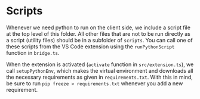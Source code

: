 # Scripts

Whenever we need python to run on the client side, we include a script file at the top level of this folder. All other files that are not to be run directly as a script (utility files) should be in a subfolder of `scripts`. You can call one of these scripts from the VS Code extension using the `runPythonScript` function in `bridge.ts`.

When the extension is activated (`activate` function in `src/extension.ts`), we call `setupPythonEnv`, which makes the virtual environment and downloads all the necessary requirements as given in `requirements.txt`. With this in mind, be sure to run `pip freeze > requirements.txt` whenever you add a new requirement.

